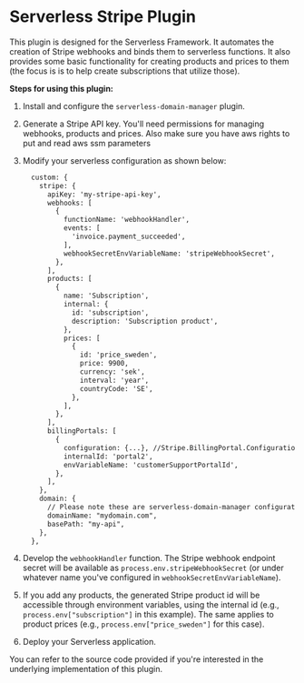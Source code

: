 # Serverless Stripe Plugin

This plugin is designed for the Serverless Framework. It automates the creation of Stripe webhooks and binds them to serverless functions. It also provides some basic functionality for creating products and prices to them (the focus is is to help create subscriptions that utilize those).

**Steps for using this plugin:**

1. Install and configure the `serverless-domain-manager` plugin.

2. Generate a Stripe API key. You'll need permissions for managing webhooks, products and prices. Also make sure you have aws rights to put and read aws ssm parameters

3. Modify your serverless configuration as shown below:
    ```markdown
      custom: {
        stripe: {
          apiKey: 'my-stripe-api-key',
          webhooks: [
            {
              functionName: 'webhookHandler',
              events: [
                'invoice.payment_succeeded',
              ],
              webhookSecretEnvVariableName: 'stripeWebhookSecret',
            },
          ],
          products: [
            {
              name: 'Subscription',
              internal: {
                id: 'subscription',
                description: 'Subscription product',
              },
              prices: [
                {
                  id: 'price_sweden',
                  price: 9900,
                  currency: 'sek',
                  interval: 'year',
                  countryCode: 'SE',
                },
              ],
            },
          ],
          billingPortals: [
            {
              configuration: {...}, //Stripe.BillingPortal.ConfigurationCreateParams
              internalId: 'portal2',
              envVariableName: 'customerSupportPortalId',
            },
          ],
        },
        domain: {
          // Please note these are serverless-domain-manager configurations but they're also used in this plugin
          domainName: "mydomain.com",
          basePath: "my-api",
        },
      },
    ```

4. Develop the `webhookHandler` function. The Stripe webhook endpoint secret will be available as `process.env.stripeWebhookSecret` (or under whatever name you've configured in `webhookSecretEnvVariableName`).

5. If you add any products, the generated Stripe product id will be accessible through environment variables, using the internal id (e.g., `process.env["subscription"]` in this example). The same applies to product prices (e.g., `process.env["price_sweden"]` for this case).

6. Deploy your Serverless application.

You can refer to the source code provided if you're interested in the underlying implementation of this plugin.